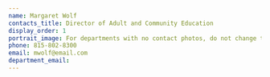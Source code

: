 ```yaml
---
name: Margaret Wolf
contacts_title: Director of Adult and Community Education
display_order: 1
portrait_image: For departments with no contact photos, do not change this field.
phone: 815-802-8300
email: mwolf@email.com
department_email:
---
```

